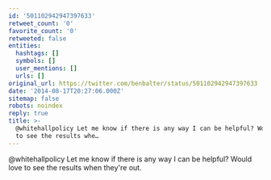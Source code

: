 ```yaml
---
id: '501102942947397633'
retweet_count: '0'
favorite_count: '0'
retweeted: false
entities:
  hashtags: []
  symbols: []
  user_mentions: []
  urls: []
original_url: https://twitter.com/benbalter/status/501102942947397633
date: '2014-08-17T20:27:06.000Z'
sitemap: false
robots: noindex
reply: true
title: >-
  @whitehallpolicy Let me know if there is any way I can be helpful? Would love
  to see the results whe…
---
```


@whitehallpolicy Let me know if there is any way I can be helpful? Would love to see the results when they're out.